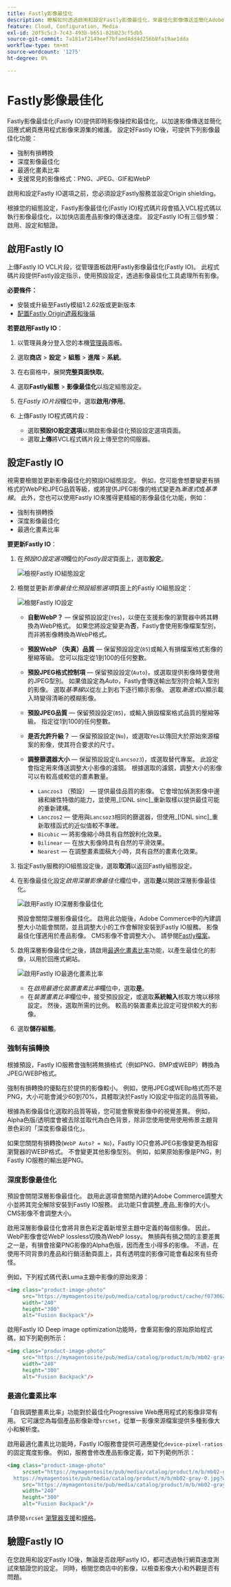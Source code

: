 ```yaml
---
title: Fastly影像最佳化
description: 瞭解如何透過啟用和設定Fastly影像最佳化，來最佳化影像傳送並簡化Adobe Commerce網站的影像管理。
feature: Cloud, Configuration, Media
exl-id: 20f5c5c3-7c43-493b-b651-82b023cf5db5
source-git-commit: 7a181af2149eef7bfaed4dd4d256b8fa19ae1dda
workflow-type: tm+mt
source-wordcount: '1275'
ht-degree: 0%

---
```


# Fastly影像最佳化

Fastly影像最佳化(Fastly IO)提供即時影像操控和最佳化，以加速影像傳送並簡化回應式網頁應用程式影像來源集的維護。 設定好Fastly IO後，可提供下列影像最佳化功能：

- 強制有損轉換
- 深度影像最佳化
- 最適化畫素比率
- 支援常見的影像格式：PNG、JPEG、GIF和WebP

啟用和設定Fastly IO選項之前，您必須設定Fastly服務並設定Origin shielding。

根據您的組態設定，Fastly影像最佳化(Fastly IO)程式碼片段會插入VCL程式碼以執行影像最佳化，以加快店面產品影像的傳送速度。 設定Fastly IO有三個步驟：啟用、設定和驗證。

## 啟用Fastly IO

上傳Fastly IO VCL片段，從管理面板啟用Fastly影像最佳化(Fastly IO)。 此程式碼片段提供Fastly設定指示，使用預設設定，透過影像最佳化工具處理所有影像。

**必要條件：**

- 安裝或升級至Fastly模組1.2.62版或更新版本
- [配置Fastly Origin遮蔽和後端](fastly-custom-cache-configuration.md#configure-back-ends-and-origin-shielding)

**若要啟用Fastly IO**：

1. 以管理員身分登入您的本機[管理員](../../get-started/onboarding.md#access-your-admin-panel)面板。

1. 選取&#x200B;**商店** > **設定** > **組態** > **進階** > **系統**。

1. 在右窗格中，展開&#x200B;**完整頁面快取**。

1. 選取&#x200B;**Fastly組態** > **影像最佳化**&#x200B;以指定組態設定。

1. 在&#x200B;_Fastly IO片段_&#x200B;欄位中，選取&#x200B;**啟用/停用**。

1. 上傳Fastly IO程式碼片段：

   - 選取&#x200B;**預設IO設定選項**&#x200B;以開啟影像最佳化預設設定選項頁面。
   - 選取&#x200B;**上傳**&#x200B;將VCL程式碼片段上傳至您的伺服器。

## 設定Fastly IO

視需要檢閱並更新影像最佳化的預設IO組態設定。 例如，您可能會想要變更有損格式的WebP和JPEG品質等級，或將提供JPEG影像的格式變更為&#x200B;_漸進式_&#x200B;或&#x200B;_基準線_。 此外，您也可以使用Fastly IO來獲得更精細的影像最佳化功能，例如：

- 強制有損轉換
- 深度影像最佳化
- 最適化畫素比率

**要更新Fastly IO**：

1. 在&#x200B;_預設IO設定選項_&#x200B;欄位的&#x200B;_Fastly設定_&#x200B;頁面上，選取&#x200B;**設定**。

   ![檢視Fastly IO組態設定](../../assets/cdn/fastly-io-default-config.png)

1. 檢閱並更新&#x200B;_影像最佳化預設組態選項_&#x200B;頁面上的Fastly IO組態設定：

   ![檢閱Fastly IO設定](../../assets/cdn/fastly-io-config-options.png)

   - **自動WebP？** — 保留預設設定(`Yes`)，以便在支援影像的瀏覽器中將其轉換為WebP格式。 如果您將設定變更為&#x200B;**否**，Fastly會使用影像檔案型別，而非將影像轉換為WebP格式。

   - **預設WebP （失真）品質** — 保留預設設定(`85`)或輸入有損檔案格式影像的壓縮等級。 您可以指定從1到100的任何整數。

   - **預設JPEG格式控制項** — 保留預設設定(`Auto`)，或選取提供影像時要使用的JPEG型別。 如果值設定為&#x200B;_Auto_，Fastly會傳送輸出型別符合輸入型別的影像。 選取&#x200B;_基準線_&#x200B;以從左上到右下逐行顯示影像。 選取&#x200B;_漸進式_&#x200B;以顯示載入時變得清晰的模糊影像。

   - **預設JPEG品質** — 保留預設設定(`85`)，或輸入損毀檔案格式品質的壓縮等級。 指定從1到100的任何整數。

   - **是否允許升級？** — 保留預設設定(`No`)，或選取`Yes`以傳回大於原始來源檔案的影像，使其符合要求的尺寸。

   - **調整篩選器大小** — 保留預設設定(`Lancsoz3`)，或選取替代專案。 此設定會指定用來傳送調整大小影像的濾鏡。 根據選取的濾鏡，調整大小的影像可以有較高或較低的畫素數量。

      - `Lanczos3` （預設） — 提供最佳品質的影像。 它會增加偵測影像中邊緣和線性特徵的能力，並使用&#x200B;_[!DNL sinc]_重新取樣以提供最佳可能的重新建構。
      - `Lanczos2` — 使用與`Lancsoz3`相同的篩選器，但使用&#x200B;_[!DNL sinc]_重新取樣函式的近似值較不準確。
      - `Bicubic` — 將影像縮小時具有自然銳利化效果。
      - `Bilinear` — 在放大影像時具有自然的平滑效果。
      - `Nearest` — 在調整畫素圖稿大小時，具有自然的畫素化效果。

1. 指定Fastly服務的IO組態設定後，選取&#x200B;**取消**&#x200B;以返回Fastly組態設定。

1. 在影像最佳化設定&#x200B;_啟用深層影像最佳化_&#x200B;欄位中，選取&#x200B;**是**&#x200B;以開啟深層影像最佳化。

   ![啟用Fastly IO深層影像最佳化](../../assets/cdn/fastly-io-deep-image-config.png)

   預設會關閉深層影像最佳化。 啟用此功能後，Adobe Commerce中的內建調整大小功能會關閉，並且調整大小的工作會解除安裝到Fastly IO服務。 影像最佳化僅適用於產品影像。 CMS影像不會調整大小。 請參閱[Fastly檔案](#deep-image-optimization)。

1. 啟用深層影像最佳化之後，請啟用[最適化畫素比率](#adaptive-pixel-ratios)功能，以產生最佳化的影像，以用於回應式網站。

   ![啟用Fastly IO最適化畫素比率](../../assets/cdn/fastly-io-config-adaptive-pixel.png)

   - 在&#x200B;_啟用最適化裝置畫素比率_&#x200B;欄位中，選取&#x200B;**是**。
   - 在&#x200B;_裝置畫素比率_&#x200B;欄位中，接受預設設定，或選取&#x200B;**系統輸入**&#x200B;核取方塊以移除設定。 然後，選取所需的比例。 較高的裝置畫素比設定可提供較大的影像。

1. 選取&#x200B;**儲存組態**。

### 強制有損轉換

根據預設，Fastly IO服務會強制將無損格式（例如PNG、BMP或WEBP）轉換為JPEG/WEBP格式。

強制有損轉換的優點在於提供的影像較小。
例如，使用JPEG或WEBp格式而不是PNG，大小可能會減少60到70%，具體取決於Fastly IO設定中指定的品質等級。

根據為影像最佳化選取的品質等級，您可能會察覺影像中的視覺差異。 例如，Alpha色版/透明度會被去除並取代為白色背景，除非您使用使用使用佈景主題背景色彩的「深度影像最佳化」。

如果您關閉有損轉換(`WebP Auto? = No`)，Fastly IO只會將JPEG影像變更為相容瀏覽器的WEBP格式。 不會變更其他影像型別。 例如，如果原始影像是PNG，則Fastly IO服務的輸出是PNG。

### 深度影像最佳化

預設會關閉深層影像最佳化。 啟用此選項會關閉內建的Adobe Commerce調整大小並將其完全解除安裝到Fastly IO服務。
此功能只會調整_產品_&#x200B;影像的大小。 CMS影像不會調整大小。

啟用深層影像最佳化會將背景色彩定義新增至主題中定義的每個影像。 因此，WebP影像會從WebP lossless切換為WebP lossy。 無損與有損之間的主要差異之一是，有損會捨棄PNG影像的Alpha色版，因而產生小得多的影像。 不過，在使用不同背景的產品和行銷活動頁面上，具有透明度的影像可能會看起來有些奇怪。

例如，下列程式碼代表Luma主題中影像的原始來源：

```html
<img class="product-image-photo"
     src="https://mymagentosite/pub/media/catalog/product/cache/f073062f50e48eb0f0998593e568d857/m/b/mb02-gray-0.jpg"
     width="240"
     height="300"
     alt="Fusion Backpack"/>
```

啟用Fastly IO Deep image optimization功能時，會重寫影像的原始原始程式碼，如下列範例所示：

```html
<img class="product-image-photo"
     src="https://mymagentosite/pub/media/catalog/product/m/b/mb02-gray-0.jpg?width=240&height=300&quality=80&bg-color=255,255,255&fit=bounds"
     width="240"
     height="300"
     alt="Fusion Backpack"/>
```

### 最適化畫素比率

「自我調整畫素比率」功能對於最佳化Progressive Web應用程式的影像非常有用。 它可讓您為每個產品影像新增`srcset`，從單一影像來源檔案提供多種影像大小和解析度。

啟用最適化畫素比功能時，Fastly IO服務會提供可適應變化`device-pixel-ratios`的固定寬度影像。
例如，服務會修改產品影像定義，如下列範例所示：

```html
<img class="product-image-photo"
     srcset="https://mymagentosite/pub/media/catalog/product/m/b/mb02-gray-0.jpg?width=240&height=300&quality=80&bg-color=255,255,255&fit=bounds&dpr=2 2x,
  https://mymagentosite/pub/media/catalog/product/m/b/mb02-gray-0.jpg?width=240&height=300&quality=80&bg-color=255,255,255&fit=bounds&dpr=3 3x"
     src="https://mymagentosite/pub/media/catalog/product/m/b/mb02-gray-0.jpg?width=240&height=300&quality=80&bg-color=255,255,255&fit=bounds"
     width="240"
     height="300"
     alt="Fusion Backpack"/>
```

請參閱`srcset` [瀏覽器支援](https://caniuse.com/#feat=srcset)和[規格](https://html.spec.whatwg.org/multipage/embedded-content.html#attr-img-srcset)。

## 驗證Fastly IO

在您啟用和設定Fastly IO後，無論是否啟用Fastly IO，都可透過執行網頁速度測試來驗證您的設定。 同時，檢閱您商店中的影像，以檢查影像大小和外觀是否有問題。
